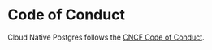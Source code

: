 # Code of Conduct

Cloud Native Postgres follows the [CNCF Code of Conduct](https://github.com/cncf/foundation/blob/master/code-of-conduct.md). <!-- wokeignore:rule=master -->
